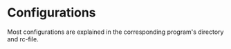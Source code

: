 # Configurations

Most configurations are explained in the corresponding program's directory and
rc-file.

